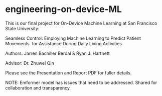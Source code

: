 # engineering-on-device-ML
This is our final project for On-Device Machine Learning at San Francisco State University:

Seamless Control: Employing Machine Learning to Predict Patient Movements 
for Assistance During Daily Living Activities

Authors: Jarren Bachiller Berdal & Ryan J. Hartnett

Advisor: Dr. Zhuwei Qin

Please see the Presentation and Report PDF for fuller details.

NOTE: Emformer model has issues that need to be addressed. Shared for collaboration and transparency.
